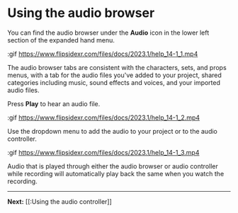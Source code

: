 # Using the audio browser

You can find the audio browser under the **Audio** icon in the lower left section of the expanded hand menu.

:gif https://www.flipsidexr.com/files/docs/2023.1/help_14-1_1.mp4

The audio browser tabs are consistent with the characters, sets, and props menus, with a
tab for the audio files you've added to your project, shared categories including music, sound effects and voices, and your imported audio files.

Press **Play** to hear an audio file.

:gif https://www.flipsidexr.com/files/docs/2023.1/help_14-1_2.mp4

Use the dropdown menu to add the audio to your project or to the audio controller.

:gif https://www.flipsidexr.com/files/docs/2023.1/help_14-1_3.mp4

Audio that is played through either the audio browser or audio controller while recording
will automatically play back the same when you watch the recording.

---

**Next:** [[:Using the audio controller]]
